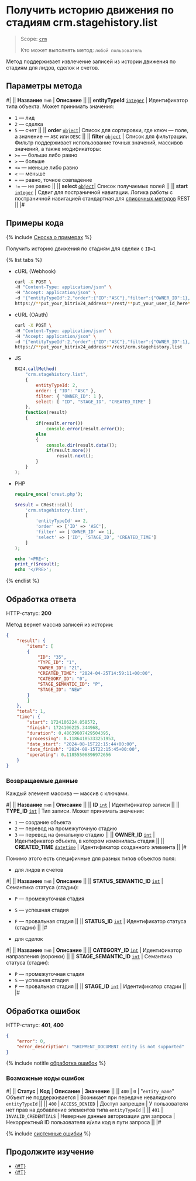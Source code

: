 # Получить историю движения по стадиям crm.stagehistory.list

> Scope: [`crm`](../scopes/permissions.md)
>
> Кто может выполнять метод: `любой пользователь`

Метод поддерживает извлечение записей из истории движения по стадиям для лидов, сделок и счетов.

## Параметры метода

#|
|| **Название**
`тип` | **Описание** ||
|| **entityTypeId**
[`integer`][1] | Идентификатор типа объекта. Может принимать значения:
- `1` — лид
- `2` — сделка
- `5` — счет
||
|| **order**
[`object`][1]| Список для сортировки, где ключ — поле, а значение — `ASC` или `DESC` ||
|| **filter**
[`object`][1] | Список для фильтрации. Фильтр поддерживает использование точных значений, массивов значений, а также модификаторы:
- `>=` — больше либо равно
- `>` — больше
- `<=` — меньше либо равно
- `<` — меньше
- `=` — равно, точное совпадение
- `!=` — не равно
||
|| **select**
[`object`][1]| Список получаемых полей ||
|| **start**
[`integer`][1] | Сдвиг для постраничной навигации. Логика работы с постраничной навигацией стандартная для [списочных методов](../how-to-call-rest-api/list-methods-pecularities.md) REST ||
|#

## Примеры кода

{% include [Сноска о примерах](../../_includes/examples.md) %}

Получить историю движения по стадиям для сделки с `ID=1`

{% list tabs %}

- cURL (Webhook)

    ```bash
    curl -X POST \
    -H "Content-Type: application/json" \
    -H "Accept: application/json" \
    -d '{"entityTypeId":2,"order":{"ID":"ASC"},"filter":{"OWNER_ID":1},"select":["ID","STAGE_ID","CREATED_TIME"]}' \
    https://**put_your_bitrix24_address**/rest/**put_your_user_id_here**/**put_your_webbhook_here**/crm.stagehistory.list
    ```

- cURL (OAuth)

    ```bash
    curl -X POST \
    -H "Content-Type: application/json" \
    -H "Accept: application/json" \
    -d '{"entityTypeId":2,"order":{"ID":"ASC"},"filter":{"OWNER_ID":1},"select":["ID","STAGE_ID","CREATED_TIME"],"auth":"**put_access_token_here**"}' \
    https://**put_your_bitrix24_address**/rest/crm.stagehistory.list
    ```

- JS

    ```js
    BX24.callMethod(
        "crm.stagehistory.list",
        {
            entityTypeId: 2,
            order: { "ID": "ASC" },
            filter: { "OWNER_ID": 1 },
            select: [ "ID", "STAGE_ID", "CREATED_TIME" ]
        },
        function(result)
        {
            if(result.error())
                console.error(result.error());
            else
            {
                console.dir(result.data());
                if(result.more())
                    result.next();
            }
        }
    );
    ```

- PHP

    ```php
    require_once('crest.php');

    $result = CRest::call(
        'crm.stagehistory.list',
        [
            'entityTypeId' => 2,
            'order' => ['ID' => 'ASC'],
            'filter' => ['OWNER_ID' => 1],
            'select' => ['ID', 'STAGE_ID', 'CREATED_TIME']
        ]
    );

    echo '<PRE>';
    print_r($result);
    echo '</PRE>';
    ```

{% endlist %}

## Обработка ответа

HTTP-статус: **200**

Метод вернет массив записей из истории:

```json
{
    "result": {
        "items": [
        {
            "ID": "35",
            "TYPE_ID": "1",
            "OWNER_ID": "21",
            "CREATED_TIME": "2024-04-25T14:59:11+00:00",
            "CATEGORY_ID": "0",
            "STAGE_SEMANTIC_ID": "P",
            "STAGE_ID": "NEW"
        }
        ]
    },
    "total": 1,
    "time": {
        "start": 1724106224.858572,
        "finish": 1724106225.344968,
        "duration": 0.48639607429504395,
        "processing": 0.11864185333251953,
        "date_start": "2024-08-15T22:15:44+00:00",
        "date_finish": "2024-08-15T22:15:45+00:00",
        "operating": 0.11855506896972656
    }
}
```

### Возвращаемые данные

Каждый элемент массива — массив с ключами.

#|
|| **Название**
`тип` | **Описание** ||
|| **ID**
[`int`][1] | Идентификатор записи ||
|| **TYPE_ID**
[`int`][1] | Тип записи. Может принимать значения:
- `1` — создание объекта
- `2` — перевод на промежуточную стадию
- `3` — перевод на финальную стадию ||
|| **OWNER_ID**
[`int`][1] | Идентификатор объекта, в котором изменилась стадия ||
|| **CREATED_TIME**
[`datetime`][1] | Идентификатор созданного элемента ||
|#

Помимо этого есть специфичные для разных типов объектов поля:

- для лидов и счетов

#|
|| **Название**
`тип` | **Описание** ||
|| **STATUS_SEMANTIC_ID**
[`int`][1] | Cемантика статуса (стадии):
  - `P` — промежуточная стадия
  - `S` — успешная стадия
  - `F` — провальная стадия ||
|| **STATUS_ID**
[`int`][1] | Идентификатор статуса (стадии) ||
|#

- для сделок

#|
|| **Название**
`тип` | **Описание** ||
|| **CATEGORY_ID**
[`int`][1] | Идентификатор направления (воронки) ||
|| **STAGE_SEMANTIC_ID**
[`int`][1] | Семантика статуса (стадии):
- `P` — промежуточная стадия
- `S` — успешная стадия
- `F` — провальная стадия ||
|| **STAGE_ID**
[`int`][1] | Идентификатор стадии ||
|#

## Обработка ошибок

HTTP-статус: **401**, **400**

```json
{
    "error": 0,
    "error_description": "SHIPMENT_DOCUMENT entity is not supported"
}
```

{% include notitle [обработка ошибок](../../_includes/error-info.md) %}

### Возможные коды ошибок

#|
|| **Статус** | **Код**                           | **Описание**                                                       | **Значение**                                                                                    ||
|| `400`      | `0`                               | "`entity_name`" Объект не поддерживается                         | Возникает при передаче невалидного `entityTypeId`                                              ||
|| `400`      | `ACCESS_DENIED`                   | Доступ запрещен                                                    | У пользователя нет прав на добавление элементов типа `entityTypeId`                             ||
|| `401`      | `INVALID_CREDENTIALS`             | Неверные данные авторизации для запроса                            | Некорректный ID пользователя и/или код в пути запроса                                       ||
|#

{% include [системные ошибки](./../../_includes/system-errors.md) %}

## Продолжите изучение

- [{#T}](./index.md)
- [{#T}](./main-entities-fields.md)

[1]: ../data-types.md
